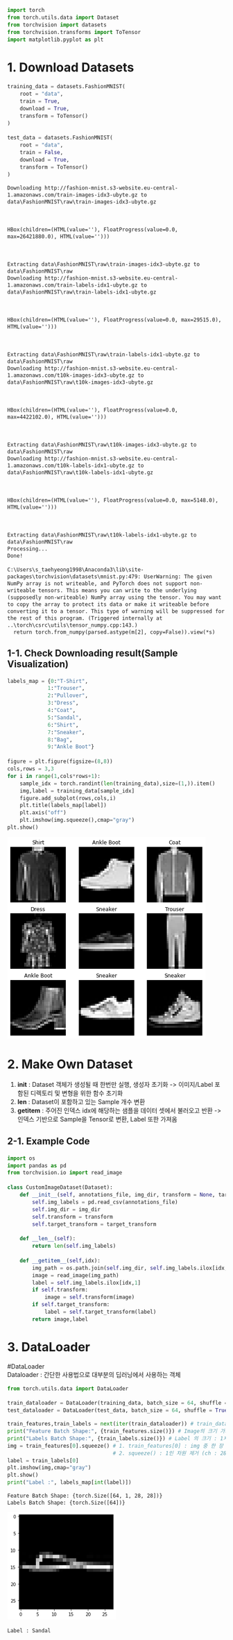```python
import torch
from torch.utils.data import Dataset
from torchvision import datasets
from torchvision.transforms import ToTensor
import matplotlib.pyplot as plt
```

# 1. Download Datasets


```python
training_data = datasets.FashionMNIST(
    root = "data",
    train = True,
    download = True,
    transform = ToTensor()
)

test_data = datasets.FashionMNIST(
    root = "data",
    train = False,
    download = True,
    transform = ToTensor()
)
```

    Downloading http://fashion-mnist.s3-website.eu-central-1.amazonaws.com/train-images-idx3-ubyte.gz to data\FashionMNIST\raw\train-images-idx3-ubyte.gz
    


    HBox(children=(HTML(value=''), FloatProgress(value=0.0, max=26421880.0), HTML(value='')))


    
    Extracting data\FashionMNIST\raw\train-images-idx3-ubyte.gz to data\FashionMNIST\raw
    Downloading http://fashion-mnist.s3-website.eu-central-1.amazonaws.com/train-labels-idx1-ubyte.gz to data\FashionMNIST\raw\train-labels-idx1-ubyte.gz
    


    HBox(children=(HTML(value=''), FloatProgress(value=0.0, max=29515.0), HTML(value='')))


    
    Extracting data\FashionMNIST\raw\train-labels-idx1-ubyte.gz to data\FashionMNIST\raw
    Downloading http://fashion-mnist.s3-website.eu-central-1.amazonaws.com/t10k-images-idx3-ubyte.gz to data\FashionMNIST\raw\t10k-images-idx3-ubyte.gz
    


    HBox(children=(HTML(value=''), FloatProgress(value=0.0, max=4422102.0), HTML(value='')))


    
    Extracting data\FashionMNIST\raw\t10k-images-idx3-ubyte.gz to data\FashionMNIST\raw
    Downloading http://fashion-mnist.s3-website.eu-central-1.amazonaws.com/t10k-labels-idx1-ubyte.gz to data\FashionMNIST\raw\t10k-labels-idx1-ubyte.gz
    


    HBox(children=(HTML(value=''), FloatProgress(value=0.0, max=5148.0), HTML(value='')))


    
    Extracting data\FashionMNIST\raw\t10k-labels-idx1-ubyte.gz to data\FashionMNIST\raw
    Processing...
    Done!

    C:\Users\s_taehyeong1998\Anaconda3\lib\site-packages\torchvision\datasets\mnist.py:479: UserWarning: The given NumPy array is not writeable, and PyTorch does not support non-writeable tensors. This means you can write to the underlying (supposedly non-writeable) NumPy array using the tensor. You may want to copy the array to protect its data or make it writeable before converting it to a tensor. This type of warning will be suppressed for the rest of this program. (Triggered internally at  ..\torch\csrc\utils\tensor_numpy.cpp:143.)
      return torch.from_numpy(parsed.astype(m[2], copy=False)).view(*s)
    

    
    

## 1-1. Check Downloading result(Sample Visualization)


```python
labels_map = {0:"T-Shirt",
             1:"Trouser",
             2:"Pullover",
             3:"Dress",
             4:"Coat",
             5:"Sandal",
             6:"Shirt",
             7:"Sneaker",
             8:"Bag",
             9:"Ankle Boot"}

figure = plt.figure(figsize=(8,8))
cols,rows = 3,3
for i in range(1,cols*rows+1):
    sample_idx = torch.randint(len(training_data),size=(1,)).item()
    img,label = training_data[sample_idx]
    figure.add_subplot(rows,cols,i)
    plt.title(labels_map[label])
    plt.axis("off")
    plt.imshow(img.squeeze(),cmap="gray")
plt.show()
```


    
![png](output_4_0.png)
    


# 2. Make Own Dataset

1. __init__ : Dataset 객체가 생성될 때 한번만 실행, 생성자 초기화
            -> 이미지/Label 포함된 디렉토리 및 변형을 위한 함수 초기화
2. __len__ : Dataset이 포함하고 있는 Sample 개수 변환 
3. __getitem__ : 주어진 인덱스 idx에 해당하는 샘플을 데이터 셋에서 불러오고 반환
                  -> 인덱스 기반으로 Sample을 Tensor로 변환, Label 또한 가져옴

## 2-1. Example Code


```python
import os
import pandas as pd
from torchvision.io import read_image

class CustomImageDataset(Dataset):
    def __init__(self, annotations_file, img_dir, transform = None, target_transform = None):
        self.img_labels = pd.read_csv(annotations_file)
        self.img_dir = img_dir
        self.transform = transform
        self.target_transform = target_transform
    
    def __len__(self):
        return len(self.img_labels)

    def __getitem__(self,idx):
        img_path = os.path.join(self.img_dir, self.img_labels.ilox[idx,0])
        image = read_image(img_path)
        label = self.img_labels.ilox[idx,1]
        if self.transform:
            image = self.transform(image)
        if self.target_transform:
            label = self.target_transform(label)
        return image,label
```

# 3. DataLoader

#DataLoader<br>
Dataloader : 간단한 사용법으로 대부분의 딥러닝에서 사용하는 객체


```python
from torch.utils.data import DataLoader

train_dataloader = DataLoader(training_data, batch_size = 64, shuffle = True)
test_dataloader = DataLoader(test_data, batch_size = 64, shuffle = True)
```


```python
train_features,train_labels = next(iter(train_dataloader)) # train_dataloader에서 feature(img)와 label 가져옴
print("Feature Batch Shape:", {train_features.size()}) # Image의 크기 가져옴 ch : Batch Size x Ch x Width x Height
print("Labels Batch Shape:", {train_labels.size()}) # Label 의 크기 : 1차원
img = train_features[0].squeeze() # 1. train_features[0] : img 중 한 장 가져옴 (ch : 1x28x28)
                                  # 2. squeeze() : 1인 차원 제거 (ch : 28x28)
label = train_labels[0]
plt.imshow(img,cmap="gray")
plt.show()
print("Label :", labels_map[int(label)])
```

    Feature Batch Shape: {torch.Size([64, 1, 28, 28])}
    Labels Batch Shape: {torch.Size([64])}
    


    
![png](output_12_1.png)
    


    Label : Sandal
    
